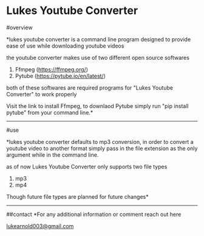 Lukes Youtube Converter
======================================
#overview

*lukes youtube converter is a command line program designed to provide ease of use
while downloading youtube videos

the youtube converter makes use of two different open source softwares
1. Ffmpeg (https://ffmpeg.org/)
2. Pytube (https://pytube.io/en/latest/)

both of these softwares are required programs for "Lukes Youtube Converter" to work properly

Visit the link to install Ffmpeg, to downlaod Pytube simply run "pip install pytube" from your command line.*

--------------------------------------

#use

*lukes youtube converter defaults to mp3 conversion, in order to convert a youtube video to another format
simply pass in the file extension as the only argument while in the command line.

as of now Lukes Youtube Converter only supports two file types
1. mp3
2. mp4

Though future file types are planned for future changes*

---------------------------------------

##contact
*For any additional information or comment reach out here

lukearnold003@gmail.com
